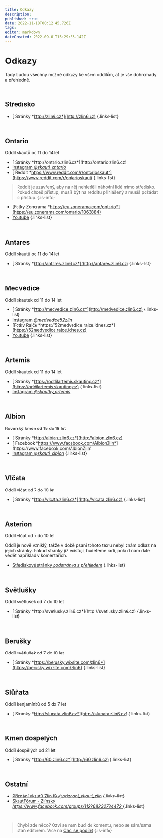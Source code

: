```yaml
---
title: Odkazy
description: 
published: true
date: 2022-11-18T00:12:45.726Z
tags: 
editor: markdown
dateCreated: 2022-09-01T15:29:33.142Z
---
```


# Odkazy
Tady budou všechny možné odkazy ke všem oddílům, ať je vše dohromady a přehledně.

<br>

## Středisko
- [<i class="fa fa-globe"></i> Stránky *http://zlin6.cz*](http://zlin6.cz)
{.links-list}

<br>

## Ontario
Oddíl skautů od 11 do 14 let
- [<i class="fa fa-globe"></i> Stránky *http://ontario.zlin6.cz*](http://ontario.zlin6.cz)
- [<i class="fa fa-brands fa-instagram" style="color: #C13584"></i> Instagram *@skauti_ontario*](https://www.instagram.com/skauti_ontario/)
- [<i class="fa-brands fa-reddit" style="color: #FF5700;"></i> Reddit *https://www.reddit.com/r/ontarioskaut*](https://www.reddit.com/r/ontarioskaut)
{.links-list}

> Reddit je uzavřený, aby na něj nehleděli náhodní lidé mimo středisko. Pokud chceš přístup, musíš být na redditu přihlášený a musíš požádat o přístup.
{.is-info}

- [Fotky Zonerama *https://eu.zonerama.com/ontario*](https://eu.zonerama.com/ontario/1063884)
- [<i class="fa fa-brands fa-youtube" style="color: #FF0000"></i> Youtube](https://www.youtube.com/channel/UCmmVK8irfTb-h6jh8r2edlA)
{.links-list}

<br>

## Antares
Oddíl skautů od 11 do 14 let
- [<i class="fa fa-globe"></i> Stránky *http://antares.zlin6.cz*](http://antares.zlin6.cz)
{.links-list}

<br>

## Medvědice
Oddíl skautek od 11 do 14 let
- [<i class="fa fa-globe"></i> Stránky *http://medvedice.zlin6.cz*](http://medvedice.zlin6.cz)
{.links-list}
- [<i class="fa fa-brands fa-instagram" style="color: #C13584"></i> Instagram *@medvedice52zlin*](https://www.instagram.com/medvedice52zlin/)
- [Fotky Rajče *https://52medvedice.rajce.idnes.cz*](https://52medvedice.rajce.idnes.cz)
- [<i class="fa fa-brands fa-youtube" style="color: #FF0000"></i> Youtube](https://www.youtube.com/channel/UCqvIIudDMmduujEu7HNmpAQ)
{.links-list}

<br>

## Artemis
Oddíl skautek od 11 do 14 let
- [<i class="fa fa-globe"></i> Stránky *https://oddilartemis.skauting.cz*](https://oddilartemis.skauting.cz)
{.links-list}
- [<i class="fa fa-brands fa-instagram" style="color: #C13584"></i> Instagram *@skautky_artemis*](https://www.instagram.com/skautky_artemis)

<br>

## Albion
Roverský kmen od 15 do 18 let
- [<i class="fa fa-globe"></i> Stránky *http://albion.zlin6.cz*](http://albion.zlin6.cz)
- [<i class="fa-brands fa-facebook" style="color: #4267B2;"></i> Facebook *https://www.facebook.com/AlbionZlin*](https://www.facebook.com/AlbionZlin)
- [<i class="fa fa-brands fa-instagram" style="color: #C13584"></i> Instagram *@skauti_albion*](https://www.instagram.com/skauti_albion)
{.links-list}

<br>

## Vlčata
Oddíl vlčat od 7 do 10 let
- [<i class="fa fa-globe"></i> Stránky *http://vlcata.zlin6.cz*](http://vlcata.zlin6.cz)
{.links-list}

<br>

## Asterion
Oddíl vlčat od 7 do 10 let

Oddíl je nově vzniklý, takže v době psaní tohoto textu nebyl znám odkaz na jejich stránky. Pokud stránky již existují, budeteme rádi, pokud nám dáte vědět například v komentářích.
- [<i class="fa fa-globe"></i> Střediskové stránky *podstránka s přehledem*](http://www.zlin6.cz/?ukaz=162_&IdMenu=162&grafika=0)
{.links-list}

<br>

## Světlušky
Oddíl světlušek od 7 do 10 let
- [<i class="fa fa-globe"></i> Stránky *http://svetlusky.zlin6.cz*](http://svetlusky.zlin6.cz)
{.links-list}

<br>

## Berušky
Oddíl světlušek od 7 do 10 let
- [<i class="fa fa-globe"></i> Stránky *https://berusky.wixsite.com/zlin6*](https://berusky.wixsite.com/zlin6)
{.links-list}

<br>

## Slůňata
Oddíl benjamínků od 5 do 7 let
- [<i class="fa fa-globe"></i> Stránky *http://slunata.zlin6.cz*](http://slunata.zlin6.cz)
{.links-list}

<br>

## Kmen dospělých
Oddíl dospělých od 21 let
- [<i class="fa fa-globe"></i> Stránky *http://60.zlin6.cz*](http://60.zlin6.cz)
{.links-list}

<br>

## Ostatní
- [<i class="fa fa-brands fa-instagram" style="color: #C13584"></i> Přiznání skautů Zlín IG *@priznani_skauti_zlin*](https://www.instagram.com/priznani_skauti_zlin/)
{.links-list}
- [<i class="fa-brands fa-facebook" style="color: #4267B2;"></i> SkautFórum - Zlínsko *https://www.facebook.com/groups/112268232784472* ](https://www.facebook.com/groups/112268232784472)
{.links-list}

<br>

> Chybí zde něco? Ozvi se nám buď do komentu, nebo se sám/sama staň editorem. Více na [Chci se podílet](/owiki/chci_se_podilet)
{.is-info}

